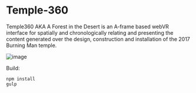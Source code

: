 # Temple-360
Temple360 AKA A Forest in the Desert is an A-frame based webVR interface for spatially and chronologically relating and presenting the content generated over the design, construction and installation of the 2017 Burning Man temple.

![image](https://user-images.githubusercontent.com/6887404/32241804-54bace10-be2e-11e7-90d7-4432a5b0f5aa.png) 

Build:
```
npm install
gulp
```